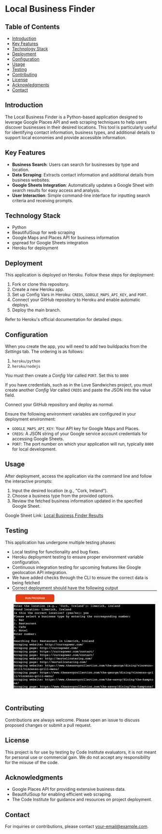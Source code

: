 # Local Business Finder

## Table of Contents

- [Introduction](#introduction)
- [Key Features](#key-features)
- [Technology Stack](#technology-stack)
- [Deployment](#deployment)
- [Configuration](#configuration)
- [Usage](#usage)
- [Testing](#testing)
- [Contributing](#contributing)
- [License](#license)
- [Acknowledgments](#acknowledgments)
- [Contact](#contact)

## Introduction

The Local Business Finder is a Python-based application designed to leverage Google Places API and web scraping techniques to help users discover businesses in their desired locations. This tool is particularly useful for identifying contact information, business types, and additional details to support local economies and provide accessible information.

## Key Features

- **Business Search**: Users can search for businesses by type and location.
- **Data Scraping**: Extracts contact information and additional details from business websites.
- **Google Sheets Integration**: Automatically updates a Google Sheet with search results for easy access and analysis.
- **User Interaction**: Simple command-line interface for inputting search criteria and receiving prompts.

## Technology Stack

- Python
- BeautifulSoup for web scraping
- Google Maps and Places API for business information
- gspread for Google Sheets integration
- Heroku for deployment

## Deployment

This application is deployed on Heroku. Follow these steps for deployment:

1. Fork or clone this repository.
2. Create a new Heroku app.
3. Set up Config Vars in Heroku: `CREDS`, `GOOGLE_MAPS_API_KEY`, and `PORT`.
4. Connect your GitHub repository to Heroku and enable automatic deploys.
5. Deploy the main branch.

Refer to Heroku's official documentation for detailed steps.

## Configuration

When you create the app, you will need to add two buildpacks from the _Settings_ tab. The ordering is as follows:

1. `heroku/python`
2. `heroku/nodejs`

You must then create a _Config Var_ called `PORT`. Set this to `8000`

If you have credentials, such as in the Love Sandwiches project, you must create another _Config Var_ called `CREDS` and paste the JSON into the value field.

Connect your GitHub repository and deploy as normal.

Ensure the following environment variables are configured in your deployment environment:

- `GOOGLE_MAPS_API_KEY`: Your API key for Google Maps and Places.
- `CREDS`: A JSON string of your Google service account credentials for accessing Google Sheets.
- `PORT`: The port number on which your application will run, typically `8000` for local development.

## Usage

After deployment, access the application via the command line and follow the interactive prompts:

1. Input the desired location (e.g., "Cork, Ireland").
2. Choose a business type from the provided options.
3. Review the fetched business information updated in the specified Google Sheet.

Google Sheet Link: [Local Business Finder Results](https://docs.google.com/spreadsheets/d/1SGr8HLTg4N9j9foBEQx93-e1qJEULERhQS-CKm7BSRo/edit?usp=sharing)

## Testing

This application has undergone multiple testing phases:

- Local testing for functionality and bug fixes.
- Heroku deployment testing to ensure proper environment variable configuration.
- Continuous integration testing for upcoming features like Google geolocation API integration.
- We have added checks through the CLI to ensure the correct data is being fetched
- Correct deployment should have the following output
  ![Application Running Correctly](assets/images/app_running.png)

## Contributing

Contributions are always welcome. Please open an issue to discuss proposed changes or submit a pull request.

## License

This project is for use by testing by Code Institute evaluators, it is not meant for personal use or commercial gain. We do not accept any responsibility for the misuse of the code.

## Acknowledgments

- Google Places API for providing extensive business data.
- BeautifulSoup for enabling efficient web scraping.
- The Code Institute for guidance and resources on project deployment.

## Contact

For inquiries or contributions, please contact [your-email@example.com](mailto:richard@theworkwall.com).
